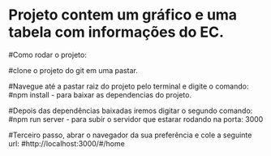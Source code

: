 # Projeto contem um gráfico e uma tabela com informações do EC.

#Como rodar o projeto:

#clone o projeto do git em uma pastar.

#Navegue até a pastar raiz do projeto pelo terminal e digite o comando: 
#npm install - para baixar as dependencias do projeto.

#Depois das dependências baixadas iremos digitar o segundo comando:
#npm run server - para subir o servidor que estarar rodando na porta: 3000

#Terceiro passo, abrar o navegador da sua preferência e cole a seguinte url:
#http://localhost:3000/#/home 



